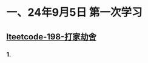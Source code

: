 # 一、24年9月5日 第一次学习
## [lteetcode-198-打家劫舍](https://leetcode.cn/problems/house-robber/description/)

### 1.



